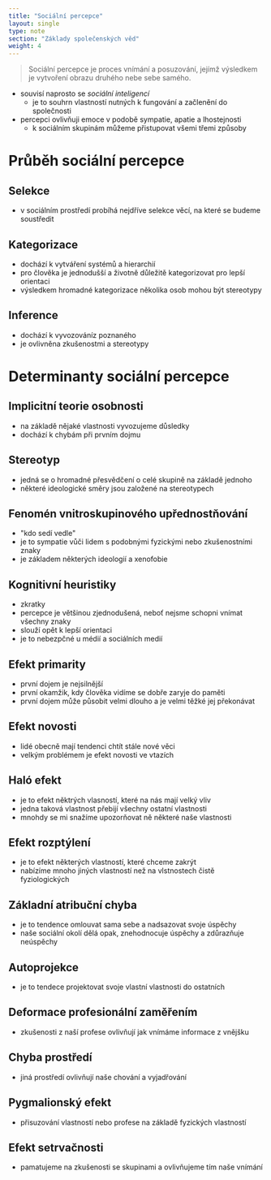 ```yaml
---
title: "Sociální percepce"
layout: single
type: note
section: "Základy společenských věd"
weight: 4
---
```

> Sociální percepce je proces vnímání a posuzování, jejímž výsledkem je vytvoření obrazu druhého nebe sebe samého.
- souvisí naprosto se _sociální inteligencí_
    - je to souhrn vlastností nutných k fungování a začlenění do společnosti
- percepci ovlivňuji emoce v podobě sympatie, apatie a lhostejnosti
    - k sociálním skupinám můžeme přistupovat všemi třemi způsoby
# Průběh sociální percepce
## Selekce
- v sociálním prostředí probíhá nejdříve selekce věcí, na které se budeme soustředit
## Kategorizace
- dochází k vytváření systémů a hierarchií
- pro člověka je jednodušší a životně důležitě kategorizovat pro lepší orientaci
- výsledkem hromadné kategorizace několika osob mohou být stereotypy
## Inference
- dochází k vyvozováníz poznaného
- je ovlivněna zkušenostmi a stereotypy
# Determinanty sociální percepce
## Implicitní teorie osobnosti
- na základě nějaké vlastnosti vyvozujeme důsledky
- dochází k chybám při prvním dojmu
## Stereotyp
- jedná se o hromadné přesvědčení o celé skupině na základě jednoho
- některé ideologické směry jsou založené na stereotypech
## Fenomén vnitroskupinového upřednostňování
- "kdo sedí vedle"
- je to sympatie vůči lidem s podobnými fyzickými nebo zkušenostními znaky
- je základem některých ideologií a xenofobie
## Kognitivní heuristiky
- zkratky
- percepce je většinou zjednodušená, neboť nejsme schopni vnímat všechny znaky
- slouží opět k lepší orientaci
- je to nebezpčné u médií a sociálních medií
## Efekt primarity
- první dojem je nejsilnější
- první okamžik, kdy člověka vidíme se dobře zaryje do paměti
- první dojem může působit velmi dlouho a je velmi těžké jej překonávat
## Efekt novosti
- lidé obecně mají tendenci chtít stále nové věci
- velkým problémem je efekt novosti ve vtazích
## Haló efekt
- je to efekt něktrých vlasností, které na nás mají velký vliv
- jedna taková vlastnost přebijí všechny ostatní vlastnosti
- mnohdy se mi snažíme upozorňovat ně některé naše vlastnosti
## Efekt rozptýlení
- je to efekt některých vlastností, které chceme zakrýt
- nabízíme mnoho jiných vlastností než na vlstnostech čistě fyziologických
## Základní atribuční chyba
- je to tendence omlouvat sama sebe a nadsazovat svoje úspěchy
- naše sociální okolí dělá opak, znehodnocuje úspěchy a zdůrazňuje neúspěchy
## Autoprojekce
- je to tendece projektovat svoje vlastní vlastnosti do ostatních
## Deformace profesionální zaměřením
- zkušenosti z naší profese ovlivňují jak vnímáme informace z vnějšku
## Chyba prostředí
- jiná prostředí ovlivňují naše chování a vyjadřování
## Pygmalionský efekt
- přisuzování vlastností nebo profese na základě fyzických vlastností
## Efekt setrvačnosti
- pamatujeme na zkušenosti se skupinami a ovlivňujeme tím naše vnímání